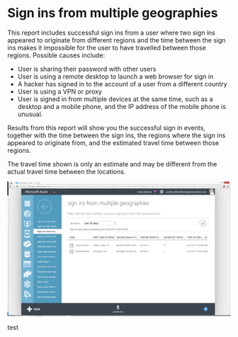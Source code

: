 <properties
	pageTitle="Sign ins from multiple geographies"
	description="A report that indicates users where two sign ins appeared to originate from different regions and the time between the sign ins makes it impossible for the user to have travelled between those regions."
	services="active-directory"
	documentationCenter=""
	authors="SSalahAhmed"
	manager="gchander"
	editor=""/>

<tags
	ms.service="active-directory"
	ms.workload="identity"
	ms.tgt_pltfrm="na"
	ms.devlang="na"
	ms.topic="article"
	ms.date="08/17/2015"
	ms.author="saah;kenhoff"/>

# Sign ins from multiple geographies
<p>This report includes successful sign ins from a user where two sign ins appeared to originate from different regions and the time between the sign ins makes it impossible for the user to have travelled between those regions. Possible causes include:</p><ul><li>User is sharing their password with other users</li><li>User is using a remote desktop to launch a web browser for sign in</li><li>A hacker has signed in to the account of a user from a different country</li><li>User is using a VPN or proxy</li><li>User is signed in from multiple devices at the same time, such as a desktop and a mobile phone, and the IP address of the mobile phone is unusual.</li></ul><p>Results from this report will show you the successful sign in events, together with the time between the sign ins, the regions where the sign ins appeared to originate from, and the estimated travel time between those regions.</p><p>The travel time shown is only an estimate and may be different from the actual travel time between the locations.</p>


![Sign ins from multiple geographies](./media/active-directory-reporting-sign-ins-from-multiple-geographies/signInsFromMultipleGeographies.PNG)

test
